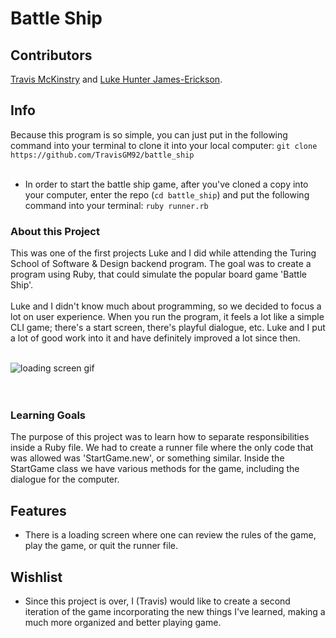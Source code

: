 # Battle Ship

## Contributors

[Travis McKinstry](https://github.com/TravisGM92) and [Luke Hunter James-Erickson](https://github.com/LHJE).

## Info

Because this program is so simple, you can just put in the following command into your terminal to clone it into your local computer: `git clone https://github.com/TravisGM92/battle_ship`
<br><br>
- In order to start the battle ship game, after you've cloned a copy into your computer, enter the repo (`cd battle_ship`) and put the following command into your terminal: `ruby runner.rb`

### About this Project 

This was one of the first projects Luke and I did while attending the Turing School of Software & Design backend program. The goal was to create a program using Ruby, that could simulate the popular board game 'Battle Ship'.
<br><br>
Luke and I didn't know much about programming, so we decided to focus a lot on user experience. When you run the program, it feels a lot like a simple CLI game; there's a start screen, there's playful dialogue, etc. Luke and I put a lot of good work into it and have definitely improved a lot since then. 
<br>
<br>

![loading screen gif](https://media.giphy.com/media/hAxJIfNZWXAiYHJfgh/source.gif)
<br>
<br><br>

### Learning Goals 

The purpose of this project was to learn how to separate responsibilities inside a Ruby file. We had to create a runner file where the only code that was allowed was 'StartGame.new', or something similar. Inside the StartGame class we have various methods for the game, including the dialogue for the computer. 

## Features
  - There is a loading screen where one can review the rules of the game, play the game, or quit the runner file.
  
  ## Wishlist
  - Since this project is over, I (Travis) would like to create a second iteration of the game incorporating the new things I've learned, making a much more organized and better playing game.
  
